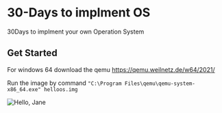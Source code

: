 # 30-Days to implment OS
30Days to implment your own Operation System

## Get Started
For windows 64 download the qemu
https://qemu.weilnetz.de/w64/2021/

Run the image by command
```"C:\Program Files\qemu\qemu-system-x86_64.exe" helloos.img```

![Hello, Jane](http://url/to/img.png)
